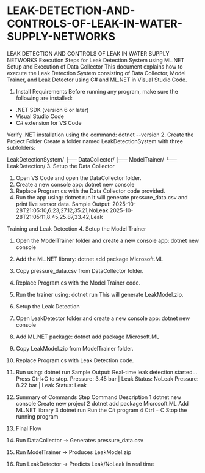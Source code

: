 # LEAK-DETECTION-AND-CONTROLS-OF-LEAK-IN-WATER-SUPPLY-NETWORKS
LEAK DETECTION  AND  CONTROLS  OF  LEAK  IN WATER  SUPPLY   NETWORKS
Execution Steps for Leak Detection System using ML.NET
Setup and Execution of Data Collector
This document explains how to execute the Leak Detection System consisting of Data Collector, Model Trainer, and Leak Detector using C# and ML.NET in Visual Studio Code.
1. Install Requirements
Before running any program, make sure the following are installed:
- .NET SDK (version 6 or later)
- Visual Studio Code
- C# extension for VS Code

Verify .NET installation using the command:
    dotnet --version
2. Create the Project Folder
Create a folder named LeakDetectionSystem with three subfolders:

LeakDetectionSystem/
├── DataCollector/
├── ModelTrainer/
└── LeakDetection/
3. Setup the Data Collector
1. Open VS Code and open the DataCollector folder.
2. Create a new console app:
    dotnet new console
3. Replace Program.cs with the Data Collector code provided.
4. Run the app using:
    dotnet run
It will generate pressure_data.csv and print live sensor data.
Sample Output:
2025-10-28T21:05:10,6.23,27.12,35.21,NoLeak
2025-10-28T21:05:11,8.45,25.87,33.42,Leak

 Training and Leak Detection
4. Setup the Model Trainer
1. Open the ModelTrainer folder and create a new console app:
    dotnet new console
2. Add the ML.NET library:
    dotnet add package Microsoft.ML
3. Copy pressure_data.csv from DataCollector folder.
4. Replace Program.cs with the Model Trainer code.
5. Run the trainer using:
    dotnet run
This will generate LeakModel.zip.
5. Setup the Leak Detection
1. Open LeakDetector folder and create a new console app:
    dotnet new console
2. Add ML.NET package:
    dotnet add package Microsoft.ML
3. Copy LeakModel.zip from ModelTrainer folder.
4. Replace Program.cs with Leak Detection code.
5. Run using:
    dotnet run
Sample Output:
Real-time leak detection started... Press Ctrl+C to stop.
Pressure: 3.45 bar | Leak Status: NoLeak
Pressure: 8.22 bar | Leak Status: Leak


6. Summary of Commands
Step	Command	Description
1	dotnet new console	Create new project
2	dotnet add package Microsoft.ML	Add ML.NET library
3	dotnet run	Run the C# program
4	Ctrl + C	Stop the running program
7. Final Flow
1. Run DataCollector → Generates pressure_data.csv
2. Run ModelTrainer → Produces LeakModel.zip
3. Run LeakDetector → Predicts Leak/NoLeak in real time

